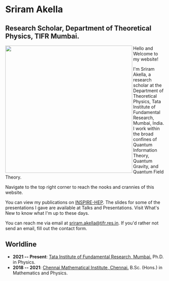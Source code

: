 # Sriram Akella
## Research Scholar, Department of Theoretical Physics, TIFR Mumbai.

<img align="left" width="400" src="/assets/profile-picture.jpg"> 

Hello and Welcome to my website! 

I'm Sriram Akella, a research scholar at the Department of Theoretical Physics, Tata Institute of Fundamental Research, Mumbai, India. I work within the broad confines of Quantum Information Theory, Quantum Gravity, and Quantum Field Theory.

Navigate to the top right corner to reach the nooks and crannies of this website.

You can view my publications on [INSPIRE-HEP](https://inspirehep.net/authors/2048277). The slides for some of the presentations I gave are available at Talks and Presentations. Visit What's New to know what I'm up to these days. 

You can reach me via email at [sriram.akella@tifr.res.in](mailto:sriram.akella@tifr.res.in). If you'd rather not send an email, fill out the contact form.

## Worldline  
- **2021 -- Present**: [Tata Institute of Fundamental Research, Mumbai.](https://main.tifr.res.in) Ph.D. in Physics. 
- **2018 -- 2021**: [Chennai Mathematical Institute, Chennai.](https://www.cmi.ac.in) B.Sc. (Hons.) in Mathematics and Physics. 
